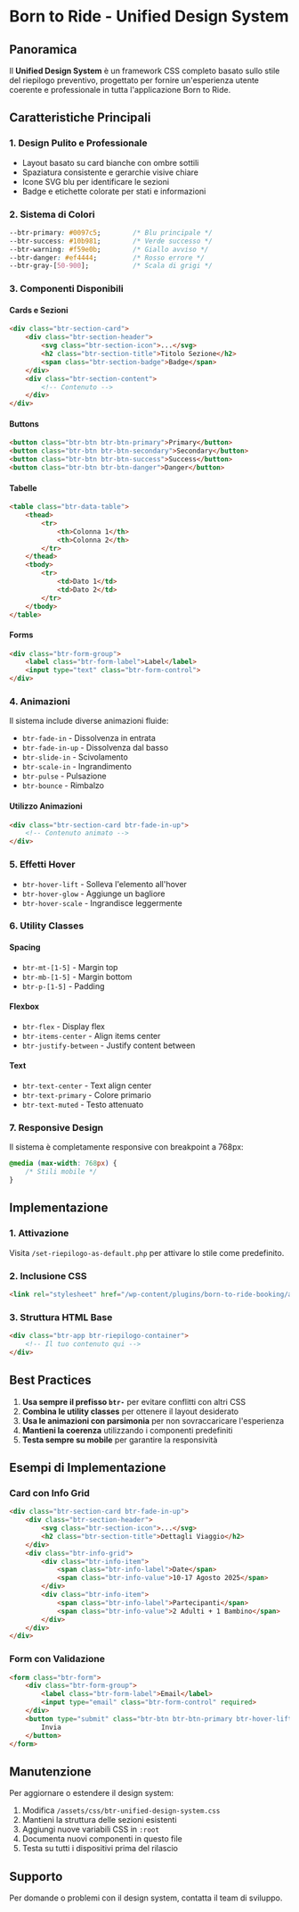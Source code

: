 # Born to Ride - Unified Design System

## Panoramica

Il **Unified Design System** è un framework CSS completo basato sullo stile del riepilogo preventivo, progettato per fornire un'esperienza utente coerente e professionale in tutta l'applicazione Born to Ride.

## Caratteristiche Principali

### 1. Design Pulito e Professionale
- Layout basato su card bianche con ombre sottili
- Spaziatura consistente e gerarchie visive chiare
- Icone SVG blu per identificare le sezioni
- Badge e etichette colorate per stati e informazioni

### 2. Sistema di Colori
```css
--btr-primary: #0097c5;        /* Blu principale */
--btr-success: #10b981;        /* Verde successo */
--btr-warning: #f59e0b;        /* Giallo avviso */
--btr-danger: #ef4444;         /* Rosso errore */
--btr-gray-[50-900];           /* Scala di grigi */
```

### 3. Componenti Disponibili

#### Cards e Sezioni
```html
<div class="btr-section-card">
    <div class="btr-section-header">
        <svg class="btr-section-icon">...</svg>
        <h2 class="btr-section-title">Titolo Sezione</h2>
        <span class="btr-section-badge">Badge</span>
    </div>
    <div class="btr-section-content">
        <!-- Contenuto -->
    </div>
</div>
```

#### Buttons
```html
<button class="btr-btn btr-btn-primary">Primary</button>
<button class="btr-btn btr-btn-secondary">Secondary</button>
<button class="btr-btn btr-btn-success">Success</button>
<button class="btr-btn btr-btn-danger">Danger</button>
```

#### Tabelle
```html
<table class="btr-data-table">
    <thead>
        <tr>
            <th>Colonna 1</th>
            <th>Colonna 2</th>
        </tr>
    </thead>
    <tbody>
        <tr>
            <td>Dato 1</td>
            <td>Dato 2</td>
        </tr>
    </tbody>
</table>
```

#### Forms
```html
<div class="btr-form-group">
    <label class="btr-form-label">Label</label>
    <input type="text" class="btr-form-control">
</div>
```

### 4. Animazioni

Il sistema include diverse animazioni fluide:

- `btr-fade-in` - Dissolvenza in entrata
- `btr-fade-in-up` - Dissolvenza dal basso
- `btr-slide-in` - Scivolamento
- `btr-scale-in` - Ingrandimento
- `btr-pulse` - Pulsazione
- `btr-bounce` - Rimbalzo

#### Utilizzo Animazioni
```html
<div class="btr-section-card btr-fade-in-up">
    <!-- Contenuto animato -->
</div>
```

### 5. Effetti Hover

- `btr-hover-lift` - Solleva l'elemento all'hover
- `btr-hover-glow` - Aggiunge un bagliore
- `btr-hover-scale` - Ingrandisce leggermente

### 6. Utility Classes

#### Spacing
- `btr-mt-[1-5]` - Margin top
- `btr-mb-[1-5]` - Margin bottom
- `btr-p-[1-5]` - Padding

#### Flexbox
- `btr-flex` - Display flex
- `btr-items-center` - Align items center
- `btr-justify-between` - Justify content between

#### Text
- `btr-text-center` - Text align center
- `btr-text-primary` - Colore primario
- `btr-text-muted` - Testo attenuato

### 7. Responsive Design

Il sistema è completamente responsive con breakpoint a 768px:

```css
@media (max-width: 768px) {
    /* Stili mobile */
}
```

## Implementazione

### 1. Attivazione
Visita `/set-riepilogo-as-default.php` per attivare lo stile come predefinito.

### 2. Inclusione CSS
```html
<link rel="stylesheet" href="/wp-content/plugins/born-to-ride-booking/assets/css/btr-unified-design-system.css">
```

### 3. Struttura HTML Base
```html
<div class="btr-app btr-riepilogo-container">
    <!-- Il tuo contenuto qui -->
</div>
```

## Best Practices

1. **Usa sempre il prefisso `btr-`** per evitare conflitti con altri CSS
2. **Combina le utility classes** per ottenere il layout desiderato
3. **Usa le animazioni con parsimonia** per non sovraccaricare l'esperienza
4. **Mantieni la coerenza** utilizzando i componenti predefiniti
5. **Testa sempre su mobile** per garantire la responsività

## Esempi di Implementazione

### Card con Info Grid
```html
<div class="btr-section-card btr-fade-in-up">
    <div class="btr-section-header">
        <svg class="btr-section-icon">...</svg>
        <h2 class="btr-section-title">Dettagli Viaggio</h2>
    </div>
    <div class="btr-info-grid">
        <div class="btr-info-item">
            <span class="btr-info-label">Date</span>
            <span class="btr-info-value">10-17 Agosto 2025</span>
        </div>
        <div class="btr-info-item">
            <span class="btr-info-label">Partecipanti</span>
            <span class="btr-info-value">2 Adulti + 1 Bambino</span>
        </div>
    </div>
</div>
```

### Form con Validazione
```html
<form class="btr-form">
    <div class="btr-form-group">
        <label class="btr-form-label">Email</label>
        <input type="email" class="btr-form-control" required>
    </div>
    <button type="submit" class="btr-btn btr-btn-primary btr-hover-lift">
        Invia
    </button>
</form>
```

## Manutenzione

Per aggiornare o estendere il design system:

1. Modifica `/assets/css/btr-unified-design-system.css`
2. Mantieni la struttura delle sezioni esistenti
3. Aggiungi nuove variabili CSS in `:root`
4. Documenta nuovi componenti in questo file
5. Testa su tutti i dispositivi prima del rilascio

## Supporto

Per domande o problemi con il design system, contatta il team di sviluppo.
